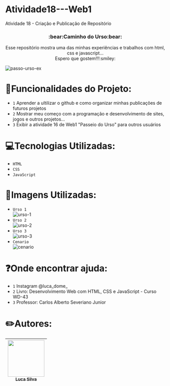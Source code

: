 # Atividade18---Web1
Atividade 18 - Criação e Publicação de Repositório

<h3 align="center">
  :bear:Caminho do Urso:bear:
</h3>

<p align="center">
  Esse repositório mostra uma das minhas experiências e trabalhos com html, css e javascript...<br>
  Espero que gostem!!!:smiley:
  
  ![passo-urso-ex](https://user-images.githubusercontent.com/121068512/210091765-428d7ac9-337f-4615-91ae-de363b3c4e6f.gif)
</p>

#  :wrench:Funcionalidades do Projeto:

- `1` Aprender a ultilizar o github e como organizar minhas publicações de futuros projetos
- `2` Mostrar meu começo com a programação e desenvolvimento de sites, jogos e outros projetos...
- `3` Exibir a atividade 16 de Web1 "Passeio do Urso" para outros usuários

#  :computer:Tecnologias Utilizadas:

- `HTML`
- `CSS`
- `JavaScript`

# :sunrise:Imagens Utilizadas:

- `Urso 1` <br>
![urso-1](https://user-images.githubusercontent.com/121068512/210093273-cfc75f0b-a3d7-4c07-bf93-71fe3a4a984b.png)
- `Urso 2` <br>
![urso-2](https://user-images.githubusercontent.com/121068512/210093320-e8cc7fe6-cf09-4760-b8b3-269af257328b.png)
- `Urso 3` <br>
![urso-3](https://user-images.githubusercontent.com/121068512/210093458-48ab637e-e96f-452d-b76c-dbe814bba868.png)
- `Cenario`<br>
![cenario](https://user-images.githubusercontent.com/121068512/210093498-b6eb2471-61f2-470f-8db1-a81425798b9a.png)

# :question:Onde encontrar ajuda:

- `1` Instagram @luca_dome_
- `2` Livro: Desenvolvimento Web com HTML, CSS e JavaScript - Curso WD-43
- `3` Professor: Carlos Alberto Severiano Junior

# :pencil2:Autores:

| [<img src="https://avatars.githubusercontent.com/u/121068512?s=96&v=4" width=115><br><sub>Luca Silva</sub>](https://github.com/lucaoz) |
| :---: |
